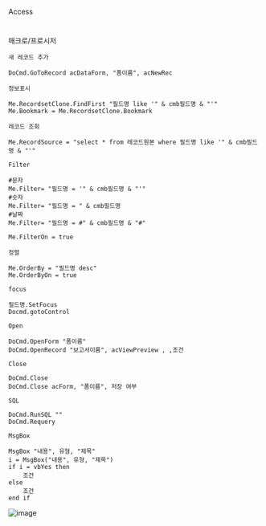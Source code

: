 Access
#
매크로/프로시저

`새 레코드 추가`
```
DoCmd.GoToRecord acDataForm, "폼이름", acNewRec
```

`정보표시`
```
Me.RecordsetClone.FindFirst "필드명 like '" & cmb필드명 & "'"
Me.Bookmark = Me.RecordsetClone.Bookmark
```

`레코드 조회`
```
Me.RecordSource = "select * from 레코드원본 where 필드명 like '" & cmb필드명 & "'"
```

`Filter`
```
#문자
Me.Filter= "필드명 = '" & cmb필드명 & "'"
#숫자
Me.Filter= "필드명 = " & cmb필드명 
#날짜
Me.Filter= "필드명 = #" & cmb필드명 & "#"

Me.FilterOn = true
```

`정렬`
```
Me.OrderBy = "필드명 desc"
Me.OrderByOn = true
```

`focus`
```
필드명.SetFocus
Docmd.gotoControl
```

`Open`
```
DoCmd.OpenForm "폼이름"
DoCmd.OpenRecord "보고서이름", acViewPreview , ,조건

```

`Close`
```
DoCmd.Close
DoCmd.Close acForm, "폼이름", 저장 여부
```

`SQL`
```
DoCmd.RunSQL ""
DoCmd.Requery
```

`MsgBox`
```
MsgBox "내용", 유형, "제목"
i = MsgBox("내용", 유형, "제목")
if i = vbYes then
    조건
else
    조건
end if
```
![image](https://user-images.githubusercontent.com/61821641/153757359-9d2f95c3-7eaa-41b3-8108-3568a4513ffe.png)
